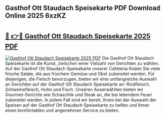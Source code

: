 ## Gasthof Ott Staudach Speisekarte PDF Download Online 2025 6xzKZ

# <h2><a href="http://gc72fy2.nevu.top/?p=Gasthof+Ott+Staudach+Speisekarte">🔗 👉🔴 Gasthof Ott Staudach Speisekarte 2025 PDF</a></h2>

[![Gasthof Ott Staudach Speisekarte 2025 PDF](https://i.imgur.com/dBaPXMq.png)](http://gc72fy2.nevu.top/?p=Gasthof+Ott+Staudach+Speisekarte)
Die Gasthof Ott Staudach Speisekarte ist die Kunst, zwischen einer Vielzahl von Gerichten zu wählen. Auf der Gasthof Ott Staudach Speisekarte unserer Cafeteria finden Sie viele frische Salate, die aus frischem Gemüse und Obst zubereitet werden. Für diejenigen, die Fleisch bevorzugen, bieten wir eine umfangreiche Auswahl an Gerichten auf der Gasthof Ott Staudach Speisekarte an: Rindfleisch, Schweinefleisch, Huhn und Fisch. Unseren Auserwählten bieten wir Gourmet-Gerichte wie Schaschlik und Steak an, die bei lebendem Feuer zubereitet werden. In jedem Fall sind wir bereit, Ihnen bei der Auswahl der Speisen auf der Gasthof Ott Staudach Speisekarte zu helfen und Ihnen einen komfortablen und angenehmen Service zu bieten.
